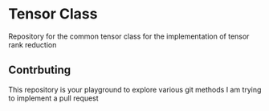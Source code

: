 # Tensor Class
Repository for the common tensor class for the implementation of tensor rank reduction

## Contrbuting

This repository is your playground to explore various git methods
I am trying to implement a pull request